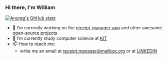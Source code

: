 ### Hi there, I'm William

[![Anurag's GitHub stats](https://github-readme-stats.vercel.app/api?username=monolidth)](https://github.com/anuraghazra/github-readme-stats)

- 🔭 I’m currently working on the [receipt-manager-app](https://github.com/ReceiptManager/receipt-manager-app) and other awesome open-source projects
- 🌱 I’m currently study computer science at [KIT](https://www.kit.edu)
- 📫 How to reach me:
  - write me an email at receipt.manager@mailbox.org or at [LINKEDIN](https://www.linkedin.com/in/william-todt-a2b55b1a0)
